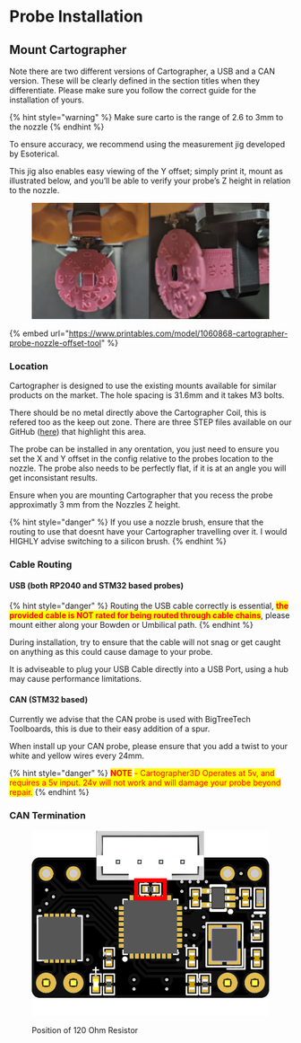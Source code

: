 # Probe Installation

## Mount Cartographer

Note there are two different versions of Cartographer, a USB and a CAN version. These will be clearly defined in the section titles when they differentiate. Please make sure you follow the correct guide for the installation of yours. &#x20;

{% hint style="warning" %}
Make sure carto is the range of 2.6 to 3mm to the nozzle
{% endhint %}

To ensure accuracy, we recommend using the measurement jig developed by Esoterical.

This jig also enables easy viewing of the Y offset; simply print it, mount as illustrated below, and you’ll be able to verify your probe’s Z height in relation to the nozzle.

<figure><img src="../../../.gitbook/assets/image.png" alt=""><figcaption></figcaption></figure>

{% embed url="https://www.printables.com/model/1060868-cartographer-probe-nozzle-offset-tool" %}

### Location

Cartographer is designed to use the existing mounts available for similar products on the market. The hole spacing is 31.6mm and it takes M3 bolts.

There should be no metal directly above the Cartographer Coil, this is refered too as the keep out zone. There are three STEP files available on our GitHub ([here](https://github.com/Cartographer3D/cartographer-probe/tree/main/STEP)) that highlight this area.&#x20;

The probe can be installed in any orentation, you just need to ensure you set the X and Y offset in the config relative to the probes location to the nozzle. The probe also needs to be perfectly flat, if it is at an angle you will get inconsistant results.&#x20;

Ensure when you are mounting Cartographer that you recess the probe approximatly 3 mm from the Nozzles Z height.

{% hint style="danger" %}
If you use a nozzle brush, ensure that the routing to use that doesnt have your Cartographer travelling over it. I would HIGHLY advise switching to a silicon brush.&#x20;
{% endhint %}

### Cable Routing

#### USB (both RP2040 and STM32 based probes)

{% hint style="danger" %}
Routing the USB cable correctly is essential, <mark style="color:red;">**the provided cable is NOT rated for being routed through cable chains**</mark>, please mount either along your Bowden or Umbilical path.
{% endhint %}

During installation, try to ensure that the cable will not snag or get caught on anything as this could cause damage to your probe.&#x20;

It is adviseable to plug your USB Cable directly into a USB Port, using a hub may cause performance limitations.&#x20;

#### CAN (STM32 based)

Currently we advise that the CAN probe is used with BigTreeTech Toolboards, this is due to their easy addition of a spur.&#x20;

When install up your CAN probe, please ensure that you add a twist to your white and yellow wires every 24mm.

{% hint style="danger" %}
<mark style="color:red;">**NOTE**</mark> <mark style="color:red;"></mark><mark style="color:red;">- Cartographer3D Operates at 5v, and requires a 5v input. 24v will not work and will damage your probe beyond repair.</mark>&#x20;
{% endhint %}

### **CAN Termination**

<figure><img src="../../../.gitbook/assets/V3-120Ohm-Resistor.png" alt=""><figcaption><p>Position of 120 Ohm Resistor</p></figcaption></figure>




